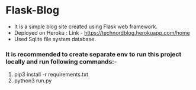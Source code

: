 # Flask-Blog

* It is a simple blog site created using Flask web framework.
* Deployed on Heroku : Link - https://technordblog.herokuapp.com/home
* Used Sqlite file system database.

### It is recommended to create separate env to run this project locally and run following commands:-

1) pip3 install -r requirements.txt
2) python3 run.py
